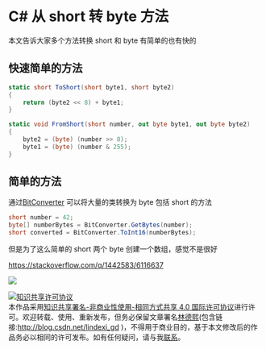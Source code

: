 # C# 从 short 转 byte 方法

本文告诉大家多个方法转换 short 和 byte 有简单的也有快的

<!--more-->
<!-- CreateTime:2019/4/29 12:08:39 -->


## 快速简单的方法

```csharp
static short ToShort(short byte1, short byte2)
{
    return (byte2 << 8) + byte1;
}

static void FromShort(short number, out byte byte1, out byte byte2)
{
    byte2 = (byte) (number >> 8);
    byte1 = (byte) (number & 255);
}
```

## 简单的方法

通过[BitConverter](https://docs.microsoft.com/en-us/dotnet/api/system.bitconverter?wt.mc_id=MVP ) 可以将大量的类转换为 byte 包括 short 的方法

```csharp
short number = 42;
byte[] numberBytes = BitConverter.GetBytes(number);
short converted = BitConverter.ToInt16(numberBytes);
```

但是为了这么简单的 short 两个 byte 创建一个数组，感觉不是很好

https://stackoverflow.com/q/1442583/6116637

![](http://image.acmx.xyz/lindexi%2F201942912529158)

<a rel="license" href="http://creativecommons.org/licenses/by-nc-sa/4.0/"><img alt="知识共享许可协议" style="border-width:0" src="https://licensebuttons.net/l/by-nc-sa/4.0/88x31.png" /></a><br />本作品采用<a rel="license" href="http://creativecommons.org/licenses/by-nc-sa/4.0/">知识共享署名-非商业性使用-相同方式共享 4.0 国际许可协议</a>进行许可。欢迎转载、使用、重新发布，但务必保留文章署名[林德熙](http://blog.csdn.net/lindexi_gd)(包含链接:http://blog.csdn.net/lindexi_gd )，不得用于商业目的，基于本文修改后的作品务必以相同的许可发布。如有任何疑问，请与我[联系](mailto:lindexi_gd@163.com)。  
